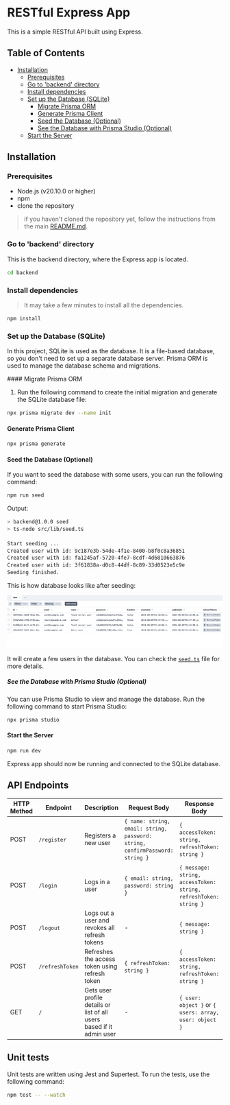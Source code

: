 # RESTful Express App

This is a simple RESTful API built using Express.

## Table of Contents

- [Installation](#installation)
  - [Prerequisites](#prerequisites)
  - [Go to 'backend' directory](#go-to-backend-directory)
  - [Install dependencies](#install-dependencies)
  - [Set up the Database (SQLite)](#set-up-the-database-sqlite)
    - [Migrate Prisma ORM](#migrate-prisma-orm)
    - [Generate Prisma Client](#generate-prisma-client)
    - [Seed the Database (Optional)](#seed-the-database-optional)
    - [See the Database with Prisma Studio (Optional)](#see-the-database-with-prisma-studio-optional)
  - [Start the Server](#start-the-server)

## Installation

### Prerequisites

- Node.js (v20.10.0 or higher)
- npm
- clone the repository

> if you haven't cloned the repository yet, follow the instructions from the main [README.md](../README.md#clone-the-repository).

### Go to 'backend' directory

This is the backend directory, where the Express app is located.

```bash
cd backend
```

### Install dependencies

> It may take a few minutes to install all the dependencies.

```bash
npm install
```

### Set up the Database (SQLite)

In this project, SQLite is used as the database. It is a file-based database, so you don't need to set up a separate database server. Prisma ORM is used to manage the database schema and migrations.

#### Migrate Prisma ORM

1. Run the following command to create the initial migration and generate the SQLite database file:

```bash
npx prisma migrate dev --name init
```

#### Generate Prisma Client

```bash
npx prisma generate
```

#### Seed the Database (Optional)

If you want to seed the database with some users, you can run the following command:

```bash
npm run seed
```

Output:

```bash
> backend@1.0.0 seed
> ts-node src/lib/seed.ts

Start seeding ...
Created user with id: 9c187e3b-54de-4f1e-8400-b8f0c8a36851
Created user with id: fa1245af-5720-4fe7-8cdf-4d6810663876
Created user with id: 3f61838a-d0c8-44df-8c89-33d0523e5c9e
Seeding finished.
```

This is how database looks like after seeding:

![Database schema after seeding](./docs/img/db-after-seed.png)

It will create a few users in the database. You can check the [`seed.ts`](src/lib/seed.ts) file for more details.

##### See the Database with Prisma Studio (Optional)

You can use Prisma Studio to view and manage the database. Run the following command to start Prisma Studio:

```bash
npx prisma studio
```

#### Start the Server

```bash
npm run dev
```

Express app should now be running and connected to the SQLite database.

## API Endpoints

| HTTP Method | Endpoint        | Description                                                           | Request Body                                                                 | Response Body                                                    | Authentication Required |
| ----------- | --------------- | --------------------------------------------------------------------- | ---------------------------------------------------------------------------- | ---------------------------------------------------------------- | ----------------------- |
| POST        | `/register`     | Registers a new user                                                  | `{ name: string, email: string, password: string, confirmPassword: string }` | `{ accessToken: string, refreshToken: string }`                  | No                      |
| POST        | `/login`        | Logs in a user                                                        | `{ email: string, password: string }`                                        | `{ message: string, accessToken: string, refreshToken: string }` | No                      |
| POST        | `/logout`       | Logs out a user and revokes all refresh tokens                        | -                                                                            | `{ message: string }`                                            | Yes                     |
| POST        | `/refreshToken` | Refreshes the access token using refresh token                        | `{ refreshToken: string }`                                                   | `{ accessToken: string, refreshToken: string }`                  | No                      |
| GET         | `/`             | Gets user profile details or list of all users based if it admin user | -                                                                            | `{ user: object }` or `{ users: array, user: object }`           | Yes                     |

## Unit tests

Unit tests are written using Jest and Supertest. To run the tests, use the following command:

```bash
npm test -- --watch
```
